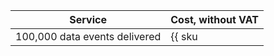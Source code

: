 | Service | Cost, without VAT |
| --- | --- |
| 100,000 data events delivered | {{ sku|USD|audit-trails.events.data_plane.v1|string }} |